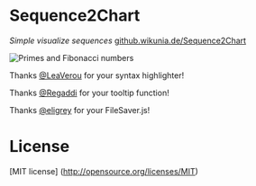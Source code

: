 Sequence2Chart
=======
*Simple visualize sequences* 
[github.wikunia.de/Sequence2Chart](http://github.wikunia.de/Sequence2Chart)

![Primes and Fibonacci numbers](http://github.wikunia.de/images/sequence2chart.png "")

Thanks [@LeaVerou](https://github.com/LeaVerou/prism) for your syntax highlighter!

Thanks [@Regaddi](https://github.com/Regaddi/Chart.js) for your tooltip function!

Thanks [@eligrey](https://github.com/eligrey/FileSaver.js) for your FileSaver.js!

License
======
[MIT license] (http://opensource.org/licenses/MIT)


